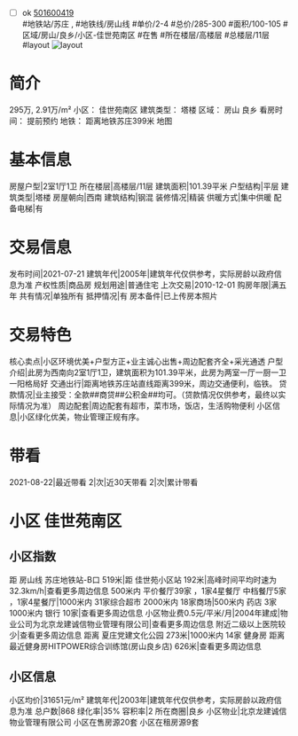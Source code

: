 - [ ] ok [501600419](https://bj.5i5j.com/ershoufang/501600419.html)  
 #地铁站/苏庄 ,  #地铁线/房山线
#单价/2-4 #总价/285-300 #面积/100-105   #区域/房山/良乡/小区-佳世苑南区 #在售 #所在楼层/高楼层 #总楼层/11层 #layout 
![layout](http://image2a.5i5j.com/scm/HOUSE_CUSTOMER/3cd527884d624fa59e4ef6d57b865e26.jpg_P5.jpg) 
# 简介 
 295万,  2.91万/m² 
小区： 佳世苑南区
建筑类型： 塔楼
区域： 房山 良乡
看房时间： 提前预约
地铁： 距离地铁苏庄399米 地图
# 基本信息 
 房屋户型|2室1厅1卫
所在楼层|高楼层/11层
建筑面积|101.39平米
户型结构|平层
建筑类型|塔楼
房屋朝向|西南
建筑结构|钢混
装修情况|精装
供暖方式|集中供暖
配备电梯|有
# 交易信息 
 发布时间|2021-07-21
建筑年代|2005年|建筑年代仅供参考，实际房龄以政府信息为准
产权性质|商品房
规划用途|普通住宅
上次交易|2010-12-01
购房年限|满五年
共有情况|单独所有
抵押情况|有
房本备件|已上传房本照片
# 交易特色 
 核心卖点|小区环境优美+户型方正+业主诚心出售+周边配套齐全+采光通透
户型介绍|此房为西南向2室1厅1卫，建筑面积为101.39平米，此房为两室一厅一厨一卫一阳格局好
交通出行|距离地铁苏庄站直线距离399米，周边交通便利，临铁。
贷款情况|业主接受：全款##商贷##公积金##均可。（贷款情况仅供参考，最终以实际情况为准）
周边配套|周边配套有超市，菜市场，饭店，生活购物便利
小区信息|小区绿化优美，物业管理正规有序。
# 带看 
 2021-08-22|最近带看	 2|次|近30天带看	 2|次|累计带看
# 小区 佳世苑南区
## 小区指数 
 距 房山线 苏庄地铁站-B口 519米|距 佳世苑小区站 192米|高峰时间平均时速为32.3km/h|查看更多周边信息
500米内 平价餐厅39家 ，1家4星餐厅
中档餐厅5家 ，1家4星餐厅|1000米内 31家综合超市
2000米内 18家商场|500米内 药店 3家
1000米内 银行 10家|查看更多周边信息
小区物业费0.5元/平米/月|2004年建成|物业公司为北京龙建诚信物业管理有限公司|查看更多周边信息
附近二级以上医院较少|查看更多周边信息
距离 夏庄党建文化公园 273米|1000米内 14家 健身房
距离最近健身房HITPOWER综合训练馆(房山良乡店) 626米|查看更多周边信息
## 小区信息 
 小区均价|31651元/m²
建筑年代|2003年|建筑年代仅供参考，实际房龄以政府信息为准
总户数|868
绿化率|35%
容积率|2
所在商圈|良乡
小区物业|北京龙建诚信物业管理有限公司
小区在售房源20套
小区在租房源9套
